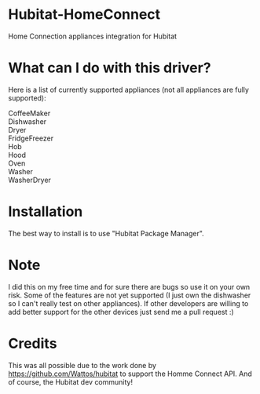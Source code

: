 # Hubitat-HomeConnect
Home Connection appliances integration for Hubitat

# What can I do with this driver?
Here is a list of currently supported appliances (not all appliances are fully supported):

CoffeeMaker<br>
Dishwasher<br>
Dryer<br>
FridgeFreezer<br>
Hob<br>
Hood<br>
Oven<br>
Washer<br>
WasherDryer<br>

# Installation
The best way to install is to use "Hubitat Package Manager".

# Note
I did this on my free time and for sure there are bugs so use it on your own risk. Some of the features are not yet supported (I just own the dishwasher so I can't really test on other appliances). If other developers are willing to add better support for the other devices just send me a pull request :)

# Credits
This was all possible due to the work done by https://github.com/Wattos/hubitat to support the Homme Connect API.
And of course, the Hubitat dev community!
